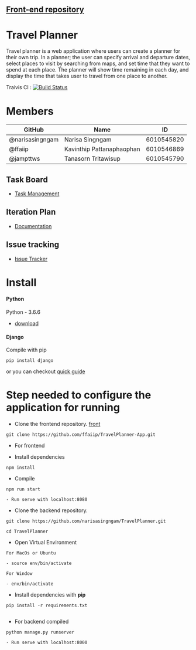 ## [Front-end repository][front]
# Travel Planner
Travel planner is a web application where users can create a planner for their own trip. In a planner; the user can specify arrival and departure dates, select places to visit by searching from maps, and set time that they want to spend at each place. The planner will show time remaining in each day, and display the time that takes user to travel from one place to another.

Traivis CI : [![Build Status](https://travis-ci.com/narisasingngam/TravelPlanner.svg?branch=master)](https://travis-ci.com/narisasingngam/TravelPlanner)

# Members
| GitHub  | Name              | ID |
|--------|-----------------------------|-------|
| @narisasingngam   | Narisa Singngam | 6010545820 |
| @ffaiip | Kavinthip Pattanaphaophan | 6010546869 |
| @jampttws | Tanasorn Tritawisup | 6010545790 |


## Task Board

+ [Task Management][task]

## Iteration Plan

+ [Documentation][doc]

## Issue tracking

+ [Issue Tracker](https://github.com/narisasingngam/TravelPlanner/issues)

# Install 

#### Python 

Python - 3.6.6

+ [download](https://www.python.org/downloads/)

#### Django

Compile with pip
```
pip install django
```
or you can checkout [quick guide](https://docs.djangoproject.com/en/2.1/topics/install/#installing-official-release)

# Step needed to configure the application for running
+ Clone the frontend repository. [front]
``` 
git clone https://github.com/ffaiip/TravelPlanner-App.git
 ```
+ For frontend 

+ Install dependencies
```
npm install
```
+ Compile
```
npm run start

- Run serve with localhost:8080
```
+ Clone the backend repository.
``` 
git clone https://github.com/narisasingngam/TravelPlanner.git

cd TravelPlanner
 ```

 + Open Virtual Environment

 ```
 For MacOs or Ubuntu

 - source env/bin/activate

For Window

- env/bin/activate

 ```

+ Install dependencies with **pip**
``` 
pip install -r requirements.txt


 ```

+ For backend compiled

``` 
python manage.py runserver

- Run serve with localhost:8000
 ```


[doc]:https://docs.google.com/document/d/17YU4U-z9ftI0GzMlQQTGfNDjZDice1K9bn1NK7oGFBY/edit#
[task]:https://trello.com/b/wfRyjm44/work-plan
[front]:https://github.com/ffaiip/TravelPlanner-App
